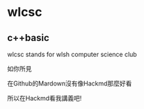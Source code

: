 # wlcsc
## c++basic  

wlcsc stands for wlsh computer science club  

如你所見  

在Github的Mardown沒有像Hackmd那麼好看  

所以在Hackmd看我講義吧!
